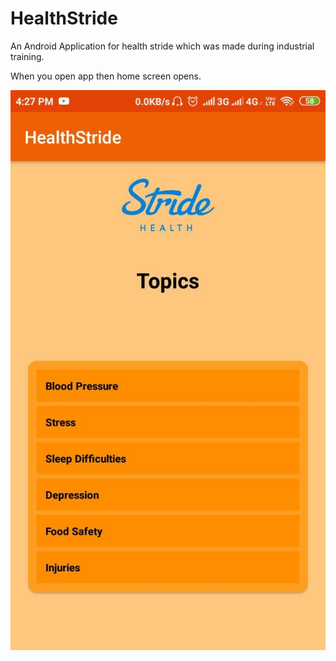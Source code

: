 # HealthStride
An Android Application for health stride which was made during industrial training.

When you open app then home screen opens.

![alt tag](/homescreen.jpg "Home Screen")
